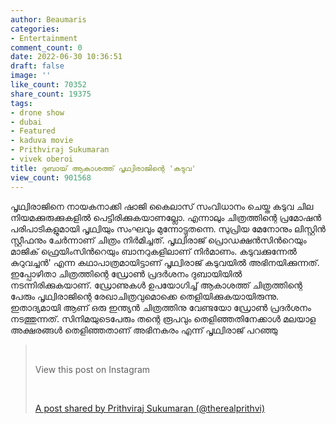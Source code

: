 ```yaml
---
author: Beaumaris
categories:
- Entertainment
comment_count: 0
date: 2022-06-30 10:36:51
draft: false
image: ''
like_count: 70352
share_count: 19375
tags:
- drone show
- dubai
- Featured
- kaduva movie
- Prithviraj Sukumaran
- vivek oberoi
title: ദുബായ് ആകാശത്ത് പൃഥ്വിരാജിന്റെ 'കടുവ'
view_count: 901568
---
```


പൃഥ്വിരാജിനെ നായകനാക്കി ഷാജി കൈലാസ് സംവിധാനം ചെയ്ത കടുവ ചില നിയമക്കുരുക്കുകളിൽ പെട്ടിരിക്കുകയാണല്ലോ. എന്നാലും ചിത്രത്തിന്റെ പ്രമോഷൻ പരിപാടികളുമായി പൃഥ്വിയും സംഘവും മുന്നോട്ടുതന്നെ. സുപ്രിയ മേനോനും ലിസ്റ്റിന്‍ സ്റ്റീഫനും ചേര്‍ന്നാണ് ചിത്രം നിര്‍മിച്ചത്. പൃഥ്വിരാജ് പ്രൊഡക്ഷന്‍സിന്‍റെയും മാജിക് ഫ്രെയിംസിന്‍റെയും ബാനറുകളിലാണ് നിര്‍മാണം. കടുവക്കുന്നേല്‍ കുറുവച്ചൻ' എന്ന കഥാപാത്രമായിട്ടാണ് പൃഥ്വിരാജ് കടുവയിൽ അഭിനയിക്കുന്നത്. ഇപ്പോഴിതാ ചിത്രത്തിന്റെ ഡ്രോൺ പ്രദർശനം ദുബായിയിൽ നടന്നിരിക്കുകയാണ്. ഡ്രോണുകള്‍ ഉപയോഗിച്ച് ആകാശത്ത് ചിത്രത്തിന്റെ പേരും പൃഥ്വിരാജിന്റെ രേഖാചിത്രവുമൊക്കെ തെളിയിക്കുകയായിരുന്നു. ഇതാദ്യമായി ആണ് ഒരു ഇന്ത്യൻ ചിത്രത്തിനു വേണ്ടയോ ഡ്രോൺ പ്രദർശനം നടത്തുന്നത്. സിനിമയുടെപേരും തന്റെ രൂപവും തെളിഞ്ഞതിനേക്കാൾ മലയാള അക്ഷരങ്ങൾ തെളിഞ്ഞതാണ് അഭിനകരം എന്ന് പൃഥ്വിരാജ് പറഞ്ഞു 

> &nbsp; 
> 
> View this post on Instagram
> 
> &nbsp; 
> 
> [A post shared by Prithviraj Sukumaran (@therealprithvi)](https://www.instagram.com/tv/CfZaKTljZjS/?utm_source=ig_embed&utm_campaign=loading)